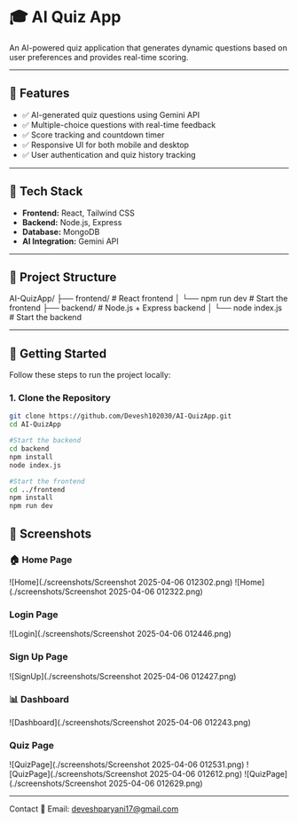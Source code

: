 # 🎓 AI Quiz App

An AI-powered quiz application that generates dynamic questions based on user preferences and provides real-time scoring.

---

## 🚀 Features

- ✅ AI-generated quiz questions using Gemini API  
- ✅ Multiple-choice questions with real-time feedback  
- ✅ Score tracking and countdown timer  
- ✅ Responsive UI for both mobile and desktop  
- ✅ User authentication and quiz history tracking

---

## 🧠 Tech Stack

- **Frontend:** React, Tailwind CSS  
- **Backend:** Node.js, Express  
- **Database:** MongoDB  
- **AI Integration:** Gemini API

---

## 📁 Project Structure
AI-QuizApp/
├── frontend/         # React frontend
│   └── npm run dev   # Start the frontend
├── backend/          # Node.js + Express backend
│   └── node index.js # Start the backend


---

## 🔧 Getting Started

Follow these steps to run the project locally:

### 1. Clone the Repository

```bash
git clone https://github.com/Devesh102030/AI-QuizApp.git
cd AI-QuizApp

#Start the backend
cd backend
npm install
node index.js

#Start the frontend
cd ../frontend
npm install
npm run dev

```
## 📸 Screenshots

### 🏠 Home Page
![Home](./screenshots/Screenshot 2025-04-06 012302.png)
![Home](./screenshots/Screenshot 2025-04-06 012322.png)

### Login Page
![Login](./screenshots/Screenshot 2025-04-06 012446.png)

### Sign Up Page
![SignUp](./screenshots/Screenshot 2025-04-06 012427.png)

### 📊 Dashboard
![Dashboard](./screenshots/Screenshot 2025-04-06 012243.png)

### Quiz Page
![QuizPage](./screenshots/Screenshot 2025-04-06 012531.png)
![QuizPage](./screenshots/Screenshot 2025-04-06 012612.png)
![QuizPage](./screenshots/Screenshot 2025-04-06 012629.png)

---

Contact
📧 Email: deveshparyani17@gmail.com